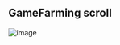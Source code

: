 ## GameFarming scroll
![image](https://github.com/Newton077/scrollHack/assets/87276295/ffafe2f8-8363-4591-801f-28579bbb4c34)
